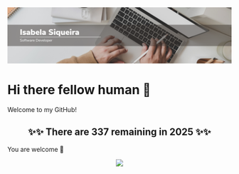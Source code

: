 <img src="https://raw.githubusercontent.com/Isabela192/Isabela192/main/github_banner.png">

# Hi there fellow human 👋

Welcome to my GitHub!

<h2  align='center'>✨✨ There are 337 remaining in 2025 ✨✨ </h2>

You are welcome 💖


<p align='center'>
<a href='https://www.linkedin.com/in/isabela-siqueira-611641128/'><img src="https://img.shields.io/badge/linkedin-%230077B5.svg?&style=for-the-badge&logo=linkedin&logoColor=white">
</p>

